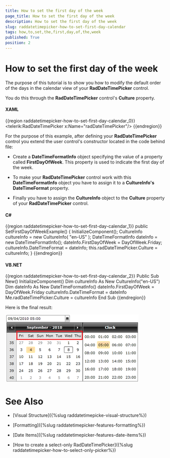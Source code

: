 ```yaml
---
title: How to set the first day of the week
page_title: How to set the first day of the week
description: How to set the first day of the week
slug: raddatetimepicker-how-to-set-first-day-calendar
tags: how,to,set,the,first,day,of,the,week
published: True
position: 2
---
```


# How to set the first day of the week

The purpose of this tutorial is to show you how to modify the default order of the days in the calendar view of your __RadDateTimePicker__ control.

You do this through the __RadDateTimePicker__ control's __Culture__ property. 

#### __XAML__

{{region raddatetimepicker-how-to-set-first-day-calendar_0}}
	<telerik:RadDateTimePicker x:Name="radDateTimePicker"/>
{{endregion}}

For the purpose of this example, after defining your __RadDateTimePicker__ control you extend the user control's constructor located in the code behind file:

* Create a __DateTimeFormatInfo__ object specifying the value of a property called __FirstDayOfWeek__. This property is used to indicate the first day of the week. 

* To make your __RadDateTimePicker__ control work with this __DateTimeFormatInfo__ object you have to assign it to a __CultureInfo's DateTimeFormat__ property. 

* Finally you have to assign the __CultureInfo__ object to the __Culture__ property of your __RadDateTimePicker__ control.

#### __C#__

{{region raddatetimepicker-how-to-set-first-day-calendar_1}}
	public SetFirstDayOfWeekExample()
	{
	    InitializeComponent();
	    CultureInfo cultureInfo = new CultureInfo( "en-US" );
	    DateTimeFormatInfo dateInfo = new DateTimeFormatInfo();
	    dateInfo.FirstDayOfWeek = DayOfWeek.Friday;
	    cultureInfo.DateTimeFormat = dateInfo;
	    this.radDateTimePicker.Culture = cultureInfo;
	}
{{endregion}}

#### __VB.NET__

{{region raddatetimepicker-how-to-set-first-day-calendar_2}}
	Public Sub New()
	 InitializeComponent()
	 Dim cultureInfo As New CultureInfo("en-US")
	 Dim dateInfo As New DateTimeFormatInfo()
	 dateInfo.FirstDayOfWeek = DayOfWeek.Friday
	 cultureInfo.DateTimeFormat = dateInfo
	 Me.radDateTimePicker.Culture = cultureInfo
	End Sub
{{endregion}}

Here is the final result:

![](images/dateTimePicker_how_to_set_first_week_day_calendar_010.png)

# See Also

 * [Visual Structure]({%slug raddatetimepicke-visual-structure%})

 * [Formatting]({%slug raddatetimepicker-features-formatting%})

 * [Date Items]({%slug raddatetimepicker-features-date-items%})

 * [How to create a select-only RadDateTimePicker]({%slug raddatetimepicker-how-to-select-only-picker%})
